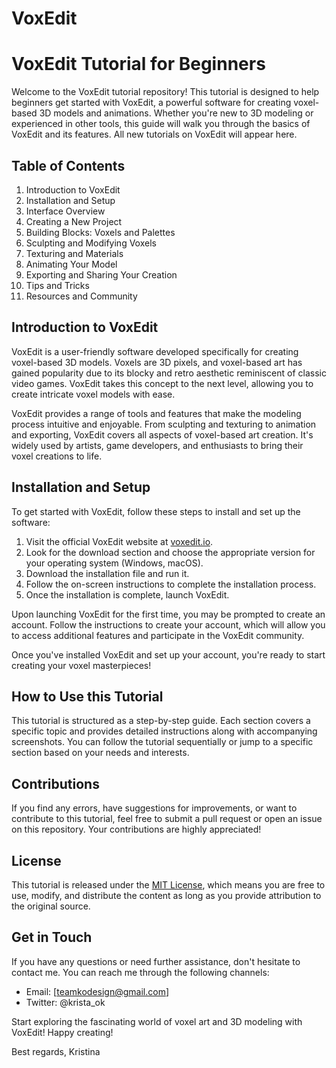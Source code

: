 # VoxEdit
# VoxEdit Tutorial for Beginners


Welcome to the VoxEdit tutorial repository! This tutorial is designed to help beginners get started with VoxEdit, a powerful software for creating voxel-based 3D models and animations. Whether you're new to 3D modeling or experienced in other tools, this guide will walk you through the basics of VoxEdit and its features. All new tutorials on VoxEdit will appear here.

## Table of Contents
1. Introduction to VoxEdit
2. Installation and Setup
3. Interface Overview
4. Creating a New Project
5. Building Blocks: Voxels and Palettes
6. Sculpting and Modifying Voxels
7. Texturing and Materials
8. Animating Your Model
9. Exporting and Sharing Your Creation
10. Tips and Tricks
11. Resources and Community

## Introduction to VoxEdit

VoxEdit is a user-friendly software developed specifically for creating voxel-based 3D models. Voxels are 3D pixels, and voxel-based art has gained popularity due to its blocky and retro aesthetic reminiscent of classic video games. VoxEdit takes this concept to the next level, allowing you to create intricate voxel models with ease.

VoxEdit provides a range of tools and features that make the modeling process intuitive and enjoyable. From sculpting and texturing to animation and exporting, VoxEdit covers all aspects of voxel-based art creation. It's widely used by artists, game developers, and enthusiasts to bring their voxel creations to life.

## Installation and Setup

To get started with VoxEdit, follow these steps to install and set up the software:

1. Visit the official VoxEdit website at [voxedit.io](https://www.voxedit.io/).
2. Look for the download section and choose the appropriate version for your operating system (Windows, macOS).
3. Download the installation file and run it.
4. Follow the on-screen instructions to complete the installation process.
5. Once the installation is complete, launch VoxEdit.

Upon launching VoxEdit for the first time, you may be prompted to create an account. Follow the instructions to create your account, which will allow you to access additional features and participate in the VoxEdit community.

Once you've installed VoxEdit and set up your account, you're ready to start creating your voxel masterpieces!


## How to Use this Tutorial

This tutorial is structured as a step-by-step guide. Each section covers a specific topic and provides detailed instructions along with accompanying screenshots. You can follow the tutorial sequentially or jump to a specific section based on your needs and interests.

## Contributions

If you find any errors, have suggestions for improvements, or want to contribute to this tutorial, feel free to submit a pull request or open an issue on this repository. Your contributions are highly appreciated!

## License

This tutorial is released under the [MIT License](LICENSE.md), which means you are free to use, modify, and distribute the content as long as you provide attribution to the original source.

## Get in Touch

If you have any questions or need further assistance, don't hesitate to contact me. You can reach me through the following channels:

- Email: [teamkodesign@gmail.com]
- Twitter: @krista_ok

Start exploring the fascinating world of voxel art and 3D modeling with VoxEdit! Happy creating!

Best regards,
Kristina
